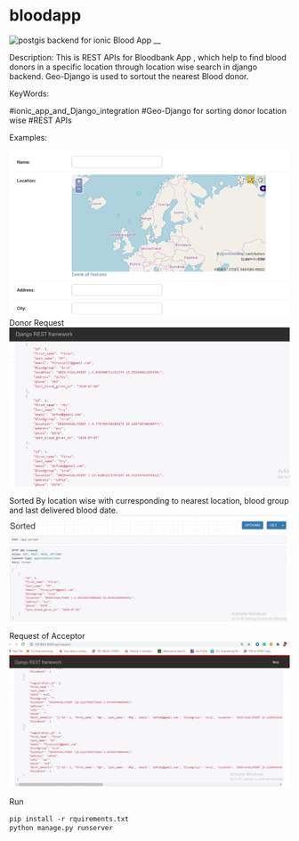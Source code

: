 # bloodapp
![postgis](https://img.shields.io/badge/IONIC-Django%20Backend-green)
backend for ionic Blood App __


Description:
This is REST APIs for Bloodbank App , which help to find blood donors in a specific location through location wise search in django backend. 
Geo-Django is used to sortout the nearest Blood donor.

KeyWords:

#ionic_app_and_Django_integration
#Geo-Django for sorting donor location wise
#REST APIs


Examples:

![postgis](https://github.com/Firos333/bloodapp/blob/master/images/postgis.png?raw=true)
Donor Request
![donor](https://github.com/Firos333/bloodapp/blob/master/images/donor.jpeg?raw=true)

Sorted By location wise with curresponding to nearest location, blood group and last delivered blood date.
![sorted](https://github.com/Firos333/bloodapp/blob/master/images/sorted.jpeg?raw=true)

Request of Acceptor
![request](https://github.com/Firos333/bloodapp/blob/master/images/request.jpeg?raw=true)

Run 
```console
pip install -r rquirements.txt
python manage.py runserver
```
